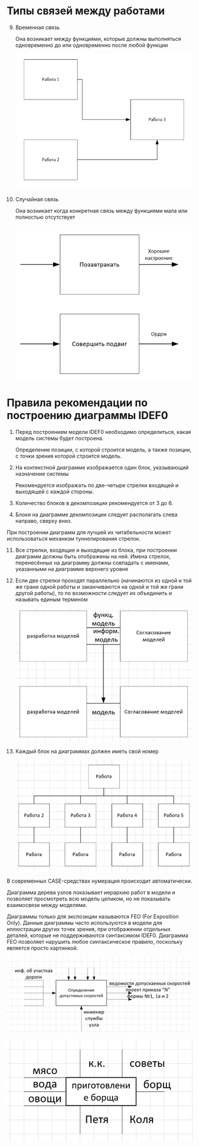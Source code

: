 # Типы связей между работами

9. Временная связь

   Она возникает между функциями, которые должны выполняться одновременно до или одновременно после любой функции

   ![image](./img/05-10-2022.png)

10. Случайная связь

    Она возникает когда конкретная связь между функциями мала или полностью отсутствует

    ![image](./img/05-10-2022-2.png)

# Правила рекомендации по построению диаграммы IDEF0

1. Перед построением модели IDEF0 необходимо определиться, какая модель системы будет построена.

   Определение позиции, с которой строится модель, а также позиции, с точки зрения которой строится модель.

2. На контекстной диаграмме изображается один блок, указывающий назначение системы

   Рекомендуется изображать по две-четыре стрелки входящей и выходящей с каждой стороны.

3. Количество блоков в декомпозиции рекомендуется от 3 до 6.
4. Блоки на диаграмме декомпозиции следует располагать слева направо, сверху вниз.

При построении диаграмм для лучшей их читабельности может использоваться механизм туннелирования стрелок.

11. Все стрелки, входящие и выходящие из блока, при построении диаграмм должны быть отображены на ней. Имена стрелок, перенесённых на диаграмму должны совпадать с именами, указанными на диаграмме верхнего уровня
12. Если две стрелки проходят параллельно (начинаются из одной и той же грани одной работы и заканчиваются на одной и той же грани другой работы), то по возможности следует их объединить и называть единым термином

    ![image](./img/05-10-2022-3.png)

13. Каждый блок на диаграммах должен иметь свой номер

    ![image](./img/05-10-2022-4.png)

В современных CASE-средствах нумерация происходит автоматически.

Диаграмма дерева узлов показывает иерархию работ в модели и позволяет просмотреть всю модель целиком, но не показывать взаимосвязи между моделями.

Диаграммы только для экспозиции называются FEO (For Exposition Only). Данные диаграммы часто используются в модели для иллюстрации других точек зрения, при отображении отдельных деталей, которые не поддерживаются синтаксимом IDEF0. Диаграмма FEO позволяет нарушить любое синтаксическое правило, поскольку является просто картинкой.

![image](./img/05-10-2022-5.png)

![image](./img/05-10-2022-6.png)
